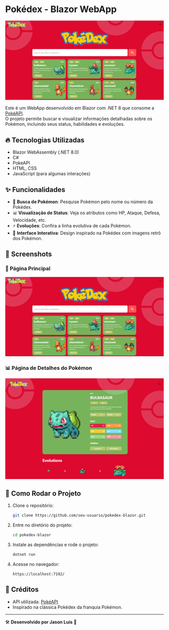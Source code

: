 # Pokédex - Blazor WebApp

![Pokedex](./image/home.png)

Este é um WebApp desenvolvido em Blazor com .NET 8 que consome a [PokéAPI](https://pokeapi.co/).  
O projeto permite buscar e visualizar informações detalhadas sobre os Pokémon, incluindo seus status, habilidades e evoluções.

## 🔥 Tecnologias Utilizadas

- Blazor WebAssembly (.NET 8.0)
- C#
- PokeAPI
- HTML, CSS
- JavaScript (para algumas interações)

## ✨ Funcionalidades

- 📌 **Busca de Pokémon**: Pesquise Pokémon pelo nome ou número da Pokédex.
- 📊 **Visualização de Status**: Veja os atributos como HP, Ataque, Defesa, Velocidade, etc.
- ⚡ **Evoluções**: Confira a linha evolutiva de cada Pokémon.
- 🎨 **Interface Interativa**: Design inspirado na Pokédex com imagens retrô dos Pokémon.

## 📸 Screenshots

### 📌 Página Principal
![Home](./image/home.png)

### 📊 Página de Detalhes do Pokémon
![Detalhes](./image/detalhes.png)

## 🚀 Como Rodar o Projeto

1. Clone o repositório:
   ```sh
   git clone https://github.com/seu-usuario/pokedex-blazor.git
   ```
2. Entre no diretório do projeto:
   ```sh
   cd pokedex-blazor
   ```
3. Instale as dependências e rode o projeto:
   ```sh
   dotnet run
   ```
4. Acesse no navegador:
   ```
   https://localhost:7192/
   ```

## 📌 Créditos

- API utilizada: [PokéAPI](https://pokeapi.co/)
- Inspirado na clássica Pokédex da franquia Pokémon.

---

🛠️ **Desenvolvido por Jason Luis** 🚀